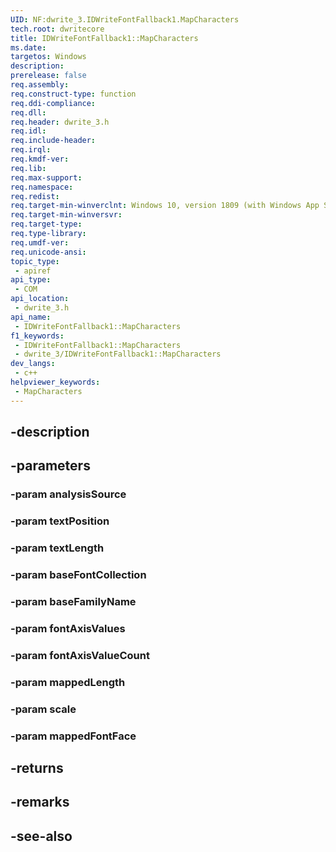 ```yaml
---
UID: NF:dwrite_3.IDWriteFontFallback1.MapCharacters
tech.root: dwritecore
title: IDWriteFontFallback1::MapCharacters
ms.date: 
targetos: Windows
description: 
prerelease: false
req.assembly: 
req.construct-type: function
req.ddi-compliance: 
req.dll: 
req.header: dwrite_3.h
req.idl: 
req.include-header: 
req.irql: 
req.kmdf-ver: 
req.lib: 
req.max-support: 
req.namespace: 
req.redist: 
req.target-min-winverclnt: Windows 10, version 1809 (with Windows App SDK 0.5 or later)
req.target-min-winversvr: 
req.target-type: 
req.type-library: 
req.umdf-ver: 
req.unicode-ansi: 
topic_type:
 - apiref
api_type:
 - COM
api_location:
 - dwrite_3.h
api_name:
 - IDWriteFontFallback1::MapCharacters
f1_keywords:
 - IDWriteFontFallback1::MapCharacters
 - dwrite_3/IDWriteFontFallback1::MapCharacters
dev_langs:
 - c++
helpviewer_keywords:
 - MapCharacters
---
```


## -description

## -parameters

### -param analysisSource

### -param textPosition

### -param textLength

### -param baseFontCollection

### -param baseFamilyName

### -param fontAxisValues

### -param fontAxisValueCount

### -param mappedLength

### -param scale

### -param mappedFontFace

## -returns

## -remarks

## -see-also

